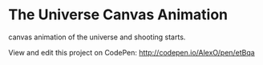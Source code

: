 The Universe Canvas Animation
=============

canvas animation of the universe and shooting starts. 

View and edit this project on CodePen: <a href="http://codepen.io/AlexO/pen/etBqa">http://codepen.io/AlexO/pen/etBqa</a>
